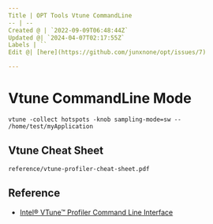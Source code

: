 ```yaml
---
Title | OPT Tools Vtune CommandLine
-- | --
Created @ | `2022-09-09T06:48:44Z`
Updated @| `2024-04-07T02:17:55Z`
Labels | ``
Edit @| [here](https://github.com/junxnone/opt/issues/7)

---
```

# Vtune CommandLine Mode

```
vtune -collect hotspots -knob sampling-mode=sw -- /home/test/myApplication
```
## Vtune Cheat Sheet

```pdf
reference/vtune-profiler-cheat-sheet.pdf
```

## Reference
- [Intel® VTune™ Profiler Command Line Interface](https://www.intel.com/content/www/us/en/develop/documentation/vtune-help/top/command-line-interface.html)



